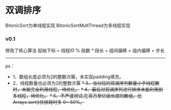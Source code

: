# 双调排序
BitonicSort为单线程实现
BitonicSortMultThread为多线程实现

### v0.1
修改了核心算法
起始下标 = 线程ID % 段数 * 段长 + 组间偏移 + 组内偏移 + 步长

 
-----
ps：
 * 1、数组长度必须为2的整数次幂，未实现padding填充。
 * 2、线程数量也必须为2的整数次幂
 ~~* 3、当分段的双调序列数量小于线程数时，未能完全利用线程，待优化。~~
 ~~* 4、最后对双调序列进行排序未能利用到多线程，待优化。~~
 ~~* 5、不严谨测试,在百万至亿级长度的数组，比Arrays.sort()快排耗时多 0～50%。~~